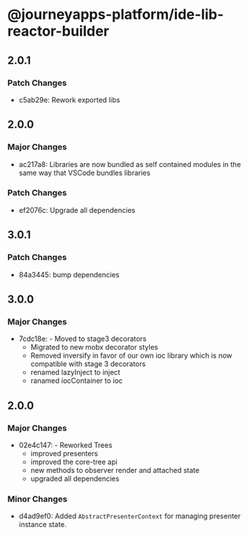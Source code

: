 # @journeyapps-platform/ide-lib-reactor-builder

## 2.0.1

### Patch Changes

- c5ab29e: Rework exported libs

## 2.0.0

### Major Changes

- ac217a8: Libraries are now bundled as self contained modules in the same way that VSCode bundles libraries

### Patch Changes

- ef2076c: Upgrade all dependencies

## 3.0.1

### Patch Changes

- 84a3445: bump dependencies

## 3.0.0

### Major Changes

- 7cdc18e: - Moved to stage3 decorators
  - Migrated to new mobx decorator styles
  - Removed inversify in favor of our own ioc library which is now compatible with stage 3 decorators
  - renamed lazyInject to inject
  - ranamed iocContainer to ioc

## 2.0.0

### Major Changes

- 02e4c147: - Reworked Trees
  - improved presenters
  - improved the core-tree api
  - new methods to observer render and attached state
  - upgraded all dependencies

### Minor Changes

- d4ad9ef0: Added `AbstractPresenterContext` for managing presenter instance state.
